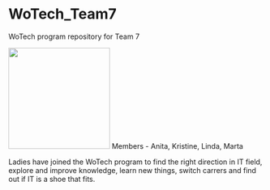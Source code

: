 # WoTech_Team7
WoTech program repository for Team 7

<img src="https://github.com/lindarozite/WoTech_Team7/assets/165931817/7edf2349-9768-47f5-99fe-49fe9decd517)" data-canonical-src="https://www.thespruceeats.com/thmb/QjCQ4RTjmnhrovGkuJWzZCXYFX8=/1500x0/filters:no_upscale():max_bytes(150000):strip_icc()/GettyImages-90053856-588b7aff5f9b5874ee534b04.jpg" width="200" />
Members - Anita, Kristine, Linda, Marta

Ladies have joined the WoTech program to find the right direction in IT field, explore and improve knowledge, learn new things, switch carrers and find out if IT is a shoe that fits. 

